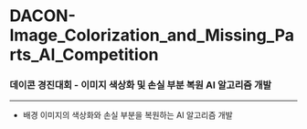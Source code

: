 # DACON-Image_Colorization_and_Missing_Parts_AI_Competition
### 데이콘 경진대회 - 이미지 색상화 및 손실 부분 복원 AI 알고리즘 개발
- - -
+ 배경
이미지의 색상화와 손실 부분을 복원하는 AI 알고리즘 개발

####
